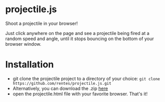 # projectile.js
Shoot a projectile in your browser!

Just click anywhere on the page and see a projectile being fired at a random speed and angle, until it stops bouncing on the bottom of your browser window.

# Installation

- git clone the projectile project to a directory of your choice: ```git clone https://github.com/rentes/projectile.js.git```
- Alternatively, you can download the .zip [here](https://github.com/rentes/projectile.js/archive/master.zip)
- open the projectile.html file with your favorite browser. That's it!